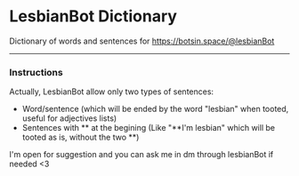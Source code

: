 # LesbianBot Dictionary
Dictionary of words and sentences for https://botsin.space/@lesbianBot

----
### Instructions
Actually, LesbianBot allow only two types of sentences:
- Word/sentence (which will be ended by the word "lesbian" when tooted, useful for adjectives lists)
- Sentences with \*\* at the begining (Like "\*\*I'm lesbian" which will be tooted as is, without the two \*\*)

I'm open for suggestion and you can ask me in dm through lesbianBot if needed <3

